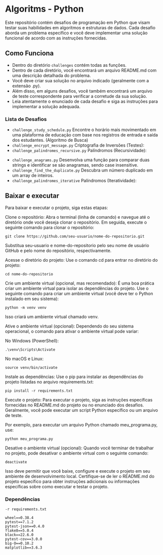 # Algoritms - Python

Este repositório contém desafios de programação em Python que visam testar suas habilidades em algoritmos e estruturas de dados. Cada desafio aborda um problema específico e você deve implementar uma solução funcional de acordo com as instruções fornecidas.

## Como Funciona

- Dentro do diretório ```challenges``` contém todas as funções.
- Dentro de cada diretório, você encontrará um arquivo README.md com uma descrição detalhada do problema.
- Você deve criar sua solução no arquivo indicado (geralmente com a extensão .py).
- Além disso, em alguns desafios, você também encontrará um arquivo de teste correspondente para verificar a corretude da sua solução.
- Leia atentamente o enunciado de cada desafio e siga as instruções para implementar a solução adequada.

### Lista de Desafios

* ```challenge_study_schedule.py```  Encontre o horário mais movimentado em uma plataforma de educação com base nos registros de entrada e saída dos estudantes. (Algoritmo de Busca)
* ````challenge_encrypt_message.py```` Criptografia de Inversões (Testes):
* ````challenge_palindromes_recursive.py```` Palíndromos (Recursividade):
- ````challenge_anagrams.py```` Desenvolva uma função para comparar duas strings e identificar se são anagramas, sendo case insensitive.
- ````challenge_find_the_duplicate.py```` Descubra um número duplicado em um array de inteiros.
- ````challenge_palindromes_iterative```` Palíndromos (Iteratividade):

## Baixar e executar

Para baixar e executar o projeto, siga estas etapas:

Clone o repositório: Abra o terminal (linha de comando) e navegue até o diretório onde você deseja clonar o repositório. Em seguida, execute o seguinte comando para clonar o repositório:

````
git clone https://github.com/seu-usuario/nome-do-repositorio.git
````
Substitua seu-usuario e nome-do-repositorio pelo seu nome de usuário GitHub e pelo nome do repositório, respectivamente.

Acesse o diretório do projeto: Use o comando cd para entrar no diretório do projeto:

````
cd nome-do-repositorio
````

Crie um ambiente virtual (opcional, mas recomendado): É uma boa prática criar um ambiente virtual para isolar as dependências do projeto. Use o seguinte comando para criar um ambiente virtual (você deve ter o Python instalado em seu sistema):

````
python -m venv venv
````

Isso criará um ambiente virtual chamado venv.

Ative o ambiente virtual (opcional): Dependendo do seu sistema operacional, o comando para ativar o ambiente virtual pode variar:

No Windows (PowerShell):

````
.\venv\Scripts\Activate
````

No macOS e Linux:

````
source venv/bin/activate
````

Instale as dependências: Use o pip para instalar as dependências do projeto listadas no arquivo requirements.txt:

````
pip install -r requirements.txt
````

Execute o projeto: Para executar o projeto, siga as instruções específicas fornecidas no README.md do projeto ou no enunciado dos desafios. Geralmente, você pode executar um script Python específico ou um arquivo de teste.

Por exemplo, para executar um arquivo Python chamado meu_programa.py, use:

````
python meu_programa.py
````

Desative o ambiente virtual (opcional): Quando você terminar de trabalhar no projeto, pode desativar o ambiente virtual com o seguinte comando:

````
deactivate
````

Isso deve permitir que você baixe, configure e execute o projeto em seu ambiente de desenvolvimento local. Certifique-se de ler o README.md do projeto específico para obter instruções adicionais ou informações específicas sobre como executar e testar o projeto.

### Dependências

````
-r requirements.txt

wheel==0.38.4
pytest==7.1.2
pytest-json==0.4.0
flake8==5.0.4
black==22.6.0
pytest-cov==3.0.0
big-O==0.10.2
matplotlib==3.6.3
````